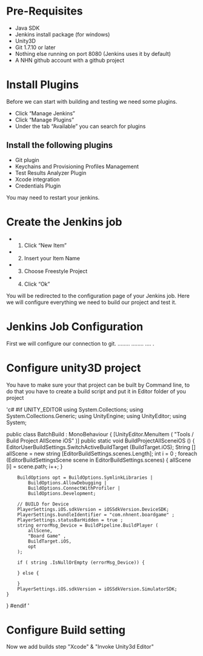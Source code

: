 # Pre-Requisites 
* Java SDK
* Jenkins install package (for windows)
* Unity3D
* Git 1.7.10 or later
* Nothing else running on port 8080 (Jenkins uses it by default)
* A NHN github account with a github project
# Install Plugins
Before we can start with building and testing we need some plugins.
* Click “Manage Jenkins”
* Click “Manage Plugins”
* Under the tab “Available” you can search for plugins

<h2>Install the following plugins</h2>

* Git plugin
* Keychains and Provisioning Profiles Management
* Test Results Analyzer Plugin
* Xcode integration
* Credentials Plugin

You may need to restart your jenkins.

# Create the Jenkins job
* 1. Click “New Item”
* 2. Insert your Item Name
* 3. Choose Freestyle Project
* 4. Click “Ok”

You will be redirected to the configuration page of your Jenkins job. Here we will configure everything we need to build our project and test it.

# Jenkins Job Configuration
First we will configure our connection to git.
........
........
....
.
# Configure unity3D project
You have to make sure your that project can be built by Command line, to do that you have to create a build script and put it in Editor folder of you project

'c#
#if UNITY_EDITOR
using System.Collections;
using System.Collections.Generic;
using UnityEngine;
using UnityEditor;
using System;

public class BatchBuild : MonoBehaviour {
	[UnityEditor.MenuItem ( "Tools / Build Project AllScene iOS" )]
	public  static  void BuildProjectAllSceneiOS () {	
		EditorUserBuildSettings.SwitchActiveBuildTarget (BuildTarget.iOS);
		String [] allScene = new  string [EditorBuildSettings.scenes.Length];
		int i = 0 ;
		foreach (EditorBuildSettingsScene scene in EditorBuildSettings.scenes) {
			allScene [i] = scene.path;
			i++;
		}

		BuildOptions opt = BuildOptions.SymlinkLibraries |
			BuildOptions.AllowDebugging |
			BuildOptions.ConnectWithProfiler |
			BuildOptions.Development;

		// BUILD for Device
		PlayerSettings.iOS.sdkVersion = iOSSdkVersion.DeviceSDK;
		PlayerSettings.bundleIdentifier = "com.nhnent.boardgame" ;
		PlayerSettings.statusBarHidden = true ;
		string errorMsg_Device = BuildPipeline.BuildPlayer (
			allScene,
			"Board Game" ,
			BuildTarget.iOS,
			opt
		);

		if ( string .IsNullOrEmpty (errorMsg_Device)) {

		} else {

		}
		PlayerSettings.iOS.sdkVersion = iOSSdkVersion.SimulatorSDK;
	}
}
#endif
'

# Configure Build setting
Now we add builds step "Xcode" & "Invoke Unity3d Editor"

